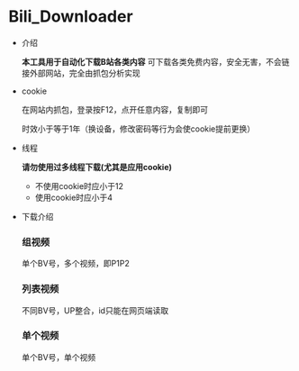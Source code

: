 # Bili_Downloader

- 介绍
  
	 **本工具用于自动化下载B站各类内容**
  可下载各类免费内容，安全无害，不会链接外部网站，完全由抓包分析实现
- cookie
  
  在网站内抓包，登录按F12，点开任意内容，复制即可
  
  时效小于等于1年（换设备，修改密码等行为会使cookie提前更换）
- 线程

   **请勿使用过多线程下载(尤其是应用cookie)**
  - 不使用cookie时应小于12
  - 使用cookie时应小于4
- 下载介绍

  ### 组视频
	
  单个BV号，多个视频，即P1P2
  ### 列表视频
  	
  不同BV号，UP整合，id只能在网页端读取
  ### 单个视频
  		
  单个BV号，单个视频

